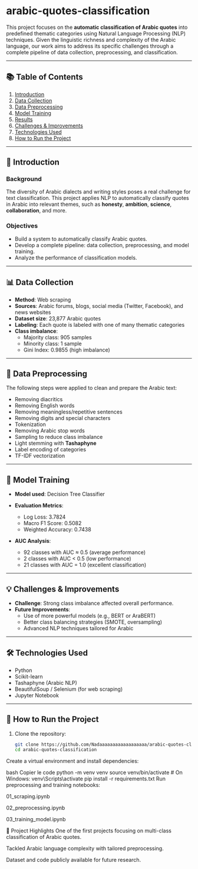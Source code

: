 # arabic-quotes-classification

This project focuses on the **automatic classification of Arabic quotes** into predefined thematic categories using Natural Language Processing (NLP) techniques. Given the linguistic richness and complexity of the Arabic language, our work aims to address its specific challenges through a complete pipeline of data collection, preprocessing, and classification.

---

## 📚 Table of Contents

1. [Introduction](#introduction)  
2. [Data Collection](#data-collection)  
3. [Data Preprocessing](#data-preprocessing)  
4. [Model Training](#model-training)  
5. [Results](#results)  
6. [Challenges & Improvements](#challenges--improvements)  
7. [Technologies Used](#technologies-used)  
8. [How to Run the Project](#how-to-run-the-project)

---

## 🧠 Introduction

### Background
The diversity of Arabic dialects and writing styles poses a real challenge for text classification. This project applies NLP to automatically classify quotes in Arabic into relevant themes, such as **honesty**, **ambition**, **science**, **collaboration**, and more.

### Objectives
- Build a system to automatically classify Arabic quotes.
- Develop a complete pipeline: data collection, preprocessing, and model training.
- Analyze the performance of classification models.

---

## 📊 Data Collection

- **Method**: Web scraping  
- **Sources**: Arabic forums, blogs, social media (Twitter, Facebook), and news websites  
- **Dataset size**: 23,877 Arabic quotes  
- **Labeling**: Each quote is labeled with one of many thematic categories  
- **Class imbalance**:  
  - Majority class: 905 samples  
  - Minority class: 1 sample  
  - Gini Index: 0.9855 (high imbalance)

---

## 🔧 Data Preprocessing

The following steps were applied to clean and prepare the Arabic text:

- Removing diacritics
- Removing English words
- Removing meaningless/repetitive sentences
- Removing digits and special characters
- Tokenization
- Removing Arabic stop words
- Sampling to reduce class imbalance
- Light stemming with **Tashaphyne**
- Label encoding of categories
- TF-IDF vectorization

---

## 🧪 Model Training

- **Model used**: Decision Tree Classifier
- **Evaluation Metrics**:
  - Log Loss: 3.7824
  - Macro F1 Score: 0.5082
  - Weighted Accuracy: 0.7438

- **AUC Analysis**:
  - 92 classes with AUC ≈ 0.5 (average performance)
  - 2 classes with AUC < 0.5 (low performance)
  - 21 classes with AUC = 1.0 (excellent classification)

---

## 💡 Challenges & Improvements

- **Challenge**: Strong class imbalance affected overall performance.
- **Future Improvements**:
  - Use of more powerful models (e.g., BERT or AraBERT)
  - Better class balancing strategies (SMOTE, oversampling)
  - Advanced NLP techniques tailored for Arabic

---

## 🛠️ Technologies Used

- Python
- Scikit-learn
- Tashaphyne (Arabic NLP)
- BeautifulSoup / Selenium (for web scraping)
- Jupyter Notebook

---

## 🚀 How to Run the Project

1. Clone the repository:
   ```bash
   git clone https://github.com/Nadaaaaaaaaaaaaaaaaaa/arabic-quotes-classification.git
   cd arabic-quotes-classification
Create a virtual environment and install dependencies:

bash
Copier le code
python -m venv venv
source venv/bin/activate  # On Windows: venv\Scripts\activate
pip install -r requirements.txt
Run preprocessing and training notebooks:

01_scraping.ipynb

02_preprocessing.ipynb

03_training_model.ipynb

🌟 Project Highlights
One of the first projects focusing on multi-class classification of Arabic quotes.

Tackled Arabic language complexity with tailored preprocessing.

Dataset and code publicly available for future research.

